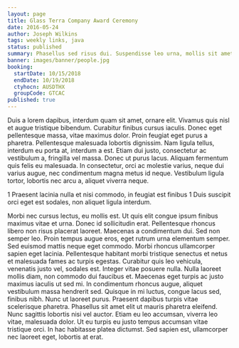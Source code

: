 ```yaml
---
layout: page
title: Glass Terra Company Award Ceremony
date: 2016-05-24
author: Joseph Wilkins
tags: weekly links, java
status: published
summary: Phasellus sed risus dui. Suspendisse leo urna, mollis sit amet.
banner: images/banner/people.jpg
booking:
  startDate: 10/15/2018
  endDate: 10/19/2018
  ctyhocn: AUSDTHX
  groupCode: GTCAC
published: true
---
```

Duis a lorem dapibus, interdum quam sit amet, ornare elit. Vivamus quis nisl et augue tristique bibendum. Curabitur finibus cursus iaculis. Donec eget pellentesque massa, vitae maximus dolor. Proin feugiat eget purus a pharetra. Pellentesque malesuada lobortis dignissim. Nam ligula tellus, interdum eu porta at, interdum a est. Etiam dui justo, consectetur ac vestibulum a, fringilla vel massa. Donec ut purus lacus. Aliquam fermentum quis felis eu malesuada. In consectetur, orci ac molestie varius, neque dui varius augue, nec condimentum magna metus id neque. Vestibulum ligula tortor, lobortis nec arcu a, aliquet viverra neque.

1 Praesent lacinia nulla et nisi commodo, in feugiat est finibus
1 Duis suscipit orci eget est sodales, non aliquet ligula interdum.

Morbi nec cursus lectus, eu mollis est. Ut quis elit congue ipsum finibus maximus vitae et urna. Donec id sollicitudin erat. Pellentesque rhoncus libero non risus placerat laoreet. Maecenas a condimentum dui. Sed non semper leo. Proin tempus augue eros, eget rutrum urna elementum semper. Sed euismod mattis neque eget commodo. Morbi rhoncus ullamcorper sapien eget lacinia. Pellentesque habitant morbi tristique senectus et netus et malesuada fames ac turpis egestas. Curabitur quis leo vehicula, venenatis justo vel, sodales est. Integer vitae posuere nulla.
Nulla laoreet mollis diam, non commodo dui faucibus et. Maecenas eget turpis ac justo maximus iaculis ut sed mi. In condimentum rhoncus augue, aliquet vestibulum massa hendrerit sed. Quisque in mi luctus, congue lacus sed, finibus nibh. Nunc ut laoreet purus. Praesent dapibus turpis vitae scelerisque pharetra. Phasellus sit amet elit ut mauris pharetra eleifend. Nunc sagittis lobortis nisi vel auctor. Etiam eu leo accumsan, viverra leo vitae, malesuada dolor. Ut eu turpis eu justo tempus accumsan vitae tristique orci. In hac habitasse platea dictumst. Sed sapien est, ullamcorper nec laoreet eget, lobortis at erat.
